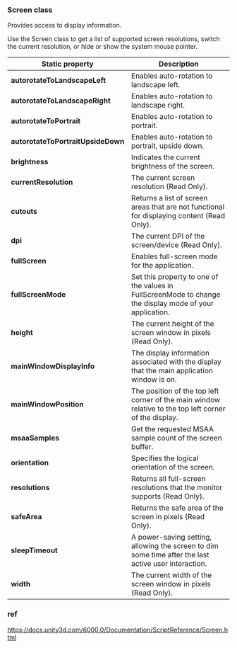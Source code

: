 ### Screen class
Provides access to display information.

Use the Screen class to get a list of supported screen resolutions, switch the current resolution, or hide or show the system mouse pointer.

| Static property                         | Description                                                                 |
|-----------------------------------------|-----------------------------------------------------------------------------|
| **autorotateToLandscapeLeft**           | Enables auto-rotation to landscape left.                                    |
| **autorotateToLandscapeRight**          | Enables auto-rotation to landscape right.                                   |
| **autorotateToPortrait**                | Enables auto-rotation to portrait.                                          |
| **autorotateToPortraitUpsideDown**      | Enables auto-rotation to portrait, upside down.                             |
| **brightness**                          | Indicates the current brightness of the screen.                             |
| **currentResolution**                   | The current screen resolution (Read Only).                                  |
| **cutouts**                             | Returns a list of screen areas that are not functional for displaying content (Read Only). |
| **dpi**                                 | The current DPI of the screen/device (Read Only).                           |
| **fullScreen**                          | Enables full-screen mode for the application.                               |
| **fullScreenMode**                      | Set this property to one of the values in FullScreenMode to change the display mode of your application. |
| **height**                              | The current height of the screen window in pixels (Read Only).              |
| **mainWindowDisplayInfo**               | The display information associated with the display that the main application window is on. |
| **mainWindowPosition**                  | The position of the top left corner of the main window relative to the top left corner of the display. |
| **msaaSamples**                         | Get the requested MSAA sample count of the screen buffer.                   |
| **orientation**                         | Specifies the logical orientation of the screen.                            |
| **resolutions**                         | Returns all full-screen resolutions that the monitor supports (Read Only).  |
| **safeArea**                            | Returns the safe area of the screen in pixels (Read Only).                  |
| **sleepTimeout**                        | A power-saving setting, allowing the screen to dim some time after the last active user interaction. |
| **width**                               | The current width of the screen window in pixels (Read Only).               |


### ref
https://docs.unity3d.com/6000.0/Documentation/ScriptReference/Screen.html

